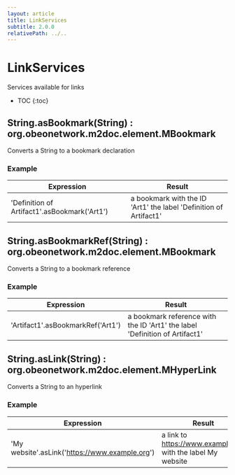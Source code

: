 ```yaml
---
layout: article
title: LinkServices
subtitle: 2.0.0
relativePath: ../..
---
```


<!--
/********************************************************************************
** Copyright (c) 2015 Obeo.
** All rights reserved. This program and the accompanying materials
** are made available under the terms of the Eclipse Public License v1.0
** which accompanies this distribution, and is available at
** http://www.eclipse.org/legal/epl-v10.html
**
** Contributors:
**    Stephane Begaudeau (Obeo) - initial API and implementation
*********************************************************************************/
-->

# LinkServices

Services available for links

* TOC
{:toc}

## String.asBookmark(String) : org.obeonetwork.m2doc.element.MBookmark

Converts a String to a bookmark declaration

### Example

| Expression | Result |
| ---------- | ------ |
| 'Definition of Artifact1'.asBookmark('Art1') | a bookmark with the ID 'Art1' the label 'Definition of Artifact1' |

## String.asBookmarkRef(String) : org.obeonetwork.m2doc.element.MBookmark

Converts a String to a bookmark reference

### Example

| Expression | Result |
| ---------- | ------ |
| 'Artifact1'.asBookmarkRef('Art1') | a bookmark reference with the ID 'Art1' the label 'Definition of Artifact1' |

## String.asLink(String) : org.obeonetwork.m2doc.element.MHyperLink

Converts a String to an hyperlink

### Example

| Expression | Result |
| ---------- | ------ |
| 'My website'.asLink('https://www.example.org') | a link to https://www.example.org with the label My website |




